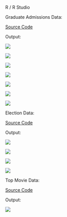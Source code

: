 R / R Studio

Graduate Admissions Data:

[Source Code](https://github.com/garoller/csci2963-labs/blob/master/lab7/admissions.R)

Output:

![](https://raw.githubusercontent.com/garoller/csci2963-labs/master/lab7/grad1.png)

![](https://raw.githubusercontent.com/garoller/csci2963-labs/master/lab7/grad2.png)

![](https://raw.githubusercontent.com/garoller/csci2963-labs/master/lab7/grad3.png)

![](https://raw.githubusercontent.com/garoller/csci2963-labs/master/lab7/grad4.png)

![](https://raw.githubusercontent.com/garoller/csci2963-labs/master/lab7/grad5.png)

![](https://raw.githubusercontent.com/garoller/csci2963-labs/master/lab7/grad6.png)

![](https://raw.githubusercontent.com/garoller/csci2963-labs/master/lab7/grad7.png)

Election Data:

[Source Code](https://github.com/garoller/csci2963-labs/blob/master/lab7/elect.R)

Output:

![](https://raw.githubusercontent.com/garoller/csci2963-labs/master/lab7/elect1.png)

![](https://raw.githubusercontent.com/garoller/csci2963-labs/master/lab7/elect2.png)

![](https://raw.githubusercontent.com/garoller/csci2963-labs/master/lab7/elect3.png)

![](https://raw.githubusercontent.com/garoller/csci2963-labs/master/lab7/elect4.png)

Top Movie Data:

[Source Code](https://github.com/garoller/csci2963-labs/blob/master/lab7/topmovies.R)

Output:

![](https://raw.githubusercontent.com/garoller/csci2963-labs/master/lab7/topmovies.png)
